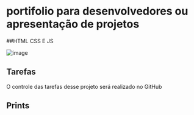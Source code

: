 # portifolio  para desenvolvedores ou apresentação de projetos
##HTML CSS E JS 

![image](https://user-images.githubusercontent.com/87333479/154578429-0ab20756-1aa3-4fa7-9f96-dd2a3cca8c85.png)

## Tarefas 

O controle das tarefas desse projeto será realizado no GitHub

## Prints 






